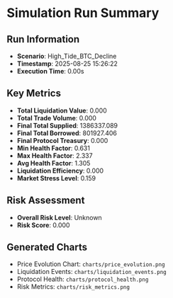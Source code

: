 # Simulation Run Summary

## Run Information
- **Scenario**: High_Tide_BTC_Decline
- **Timestamp**: 2025-08-25 15:26:22
- **Execution Time**: 0.00s

## Key Metrics
- **Total Liquidation Value**: 0.000
- **Total Trade Volume**: 0.000
- **Final Total Supplied**: 1386337.089
- **Final Total Borrowed**: 801927.406
- **Final Protocol Treasury**: 0.000
- **Min Health Factor**: 0.631
- **Max Health Factor**: 2.337
- **Avg Health Factor**: 1.305
- **Liquidation Efficiency**: 0.000
- **Market Stress Level**: 0.159

## Risk Assessment
- **Overall Risk Level**: Unknown
- **Risk Score**: 0.000

## Generated Charts
- Price Evolution Chart: `charts/price_evolution.png`
- Liquidation Events: `charts/liquidation_events.png`
- Protocol Health: `charts/protocol_health.png`
- Risk Metrics: `charts/risk_metrics.png`